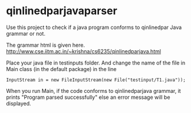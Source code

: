 # qinlinedparjavaparser

Use this project to check if a java program conforms to qinlinedpar Java grammar or not.

The grammar html is given here.
http://www.cse.iitm.ac.in/~krishna/cs6235/qinlinedparjava.html

Place your java file in testinputs folder.
And change the name of the file in Main class (in the default package) in the line 
`````
InputStream in = new FileInputStream(new File("testinput/T1.java"));
`````

When you run Main, if the code conforms to qinlinedparjava grammar, it prints "Program parsed successfully" else an error message will be displayed.
